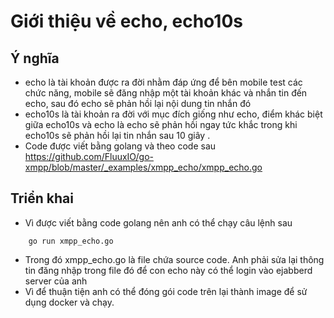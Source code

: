 # Giới thiệu về echo, echo10s 
## Ý nghĩa 
* echo là tài khoản được ra đời nhằm đáp ứng để bên mobile test các chức năng, mobile sẽ đăng nhập một tài khoản khác và nhắn tin đến echo, sau đó echo sẽ phản hồi lại nội dung tin nhắn đó 
* echo10s là tài khoản ra đời với mục đích giống như echo, điểm khác biệt giữa echo10s và echo là echo sẽ phản hồi ngay tức khắc trong khi echo10s sẽ phản hồi lại tin nhắn sau 10 giây .
* Code được viết bằng golang và theo code sau https://github.com/FluuxIO/go-xmpp/blob/master/_examples/xmpp_echo/xmpp_echo.go

## Triển khai 
* Vì được viết bằng code golang nên anh có thể chạy câu lệnh sau 
```
    go run xmpp_echo.go
```
* Trong đó xmpp_echo.go là file chứa source code. Anh phải sửa lại thông tin đăng nhập trong file đó để con echo này có thể login vào ejabberd server của anh 
* Vì để thuận tiện anh có thể đóng gói code trên lại thành image để sử dụng docker và chạy. 
